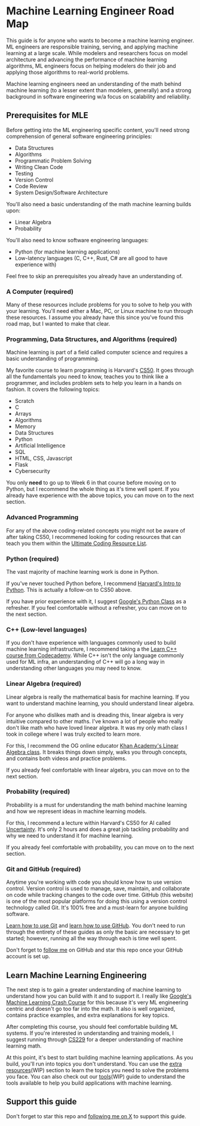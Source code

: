 # Machine Learning Engineer Road Map

This guide is for anyone who wants to become a machine learning engineer. ML engineers are responsible training, serving, and applying machine learning at a large scale. While modelers and researchers focus on model architecture and advancing the performance of machine learning algorithms, ML engineers focus on helping modelers do their job and applying those algorithms to real-world problems.

Machine learning engineers need an understanding of the math behind machine learning (to a lesser extent than modelers, generally) and a strong background in software engineering w/a focus on scalability and reliability.

## Prerequisites for MLE

Before getting into the ML engineering specific content, you'll need strong comprehension of general software engineering principles:

* Data Structures
* Algorithms
* Programmatic Problem Solving
* Writing Clean Code
* Testing
* Version Control
* Code Review
* System Design/Software Architecture

You'll also need a basic understanding of the math machine learning builds upon:

* Linear Algebra
* Probability

You'll also need to know software engineering languages:

* Python (for machine learning applications)
* Low-latency languages (C, C++, Rust, C# are all good to have experience with)

Feel free to skip an prerequisites you already have an understanding of.

### A Computer (required)

Many of these resources include problems for you to solve to help you with your learning. You'll need either a Mac, PC, or Linux machine to run through these resources. I assume you already have this since you've found this road map, but I wanted to make that clear.

### Programming, Data Structures, and Algorithms (required)

Machine learning is part of a field called computer science and requires a basic understanding of programming.

My favorite course to learn programming is Harvard's [CS50](https://cs50.harvard.edu/x/2024/weeks/0/). It goes through all the fundamentals you need to know, teaches you to think like a programmer, and includes problem sets to help you learn in a hands on fashion. It covers the following topics:

* Scratch
* C
* Arrays
* Algorithms
* Memory
* Data Structures
* Python
* Artificial Intelligence
* SQL
* HTML, CSS, Javascript
* Flask
* Cybersecurity

You only **need** to go up to Week 6 in that course before moving on to Python, but I recommend the whole thing as it's time well spent. If you already have experience with the above topics, you can move on to the next section.

### Advanced Programming

For any of the above coding-related concepts you might not be aware of after taking CS50, I recommened looking for coding resources that can teach you them within the [Ultimate Coding Resource List](https://github.com/Dylan-Israel/ultimate-coding-resources).

### Python (required)
The vast majority of machine learning work is done in Python.

If you've never touched Python before, I recommend [Harvard's Intro to Python](https://cs50.harvard.edu/python/2022/). This is actually a follow-on to CS50 above.

If you have prior experience with it, I suggest [Google's Python Class](https://developers.google.com/edu/python) as a refresher. If you feel comfortable without a refresher, you can move on to the next section.

### C++ (Low-level languages)

If you don't have experience with languages commonly used to build machine learning infrastructure, I recommend taking a the [Learn C++ course from Codecademy](https://www.codecademy.com/learn/learn-c-plus-plus). While C++ isn't the only language commonly used for ML infra, an understanding of C++ will go a long way in understanding other languages you may need to know.

### Linear Algebra (required)

Linear algebra is really the mathematical basis for machine learning. If you want to understand machine learning, you should understand linear algebra.

For anyone who dislikes math and is dreading this, linear algebra is very intuitive compared to other maths. I've known a lot of people who really don't like math who have loved linear algebra. It was my only math class I took in college where I was truly excited to learn more.

For this, I recommend the OG online educator [Khan Academy's Linear Algebra class](https://www.khanacademy.org/math/linear-algebra). It breaks things down simply, walks you through concepts, and contains both videos and practice problems.

If you already feel comfortable with linear algebra, you can move on to the next section.

### Probability (required)

Probability is a must for understanding the math behind machine learning and how we represent ideas in machine learning models.

For this, I recommend a lecture within Harvard's CS50 for AI called [Uncertainty](https://cs50.harvard.edu/ai/2024/weeks/2/). It's only 2 hours and does a great job tackling probability and why we need to understand it for machine learning.

If you already feel comfortable with probability, you can move on to the next section.

### Git and GitHub (required)
Anytime you're working with code you should know how to use version control. Version control is used to manage, save, maintain, and collaborate on code while tracking changes to the code over time. GitHub (this website) is one of the most popular platforms for doing this using a version control technology called Git. It's 100% free and a must-learn for anyone building software.

[Learn how to use Git](https://git-scm.com/book/en/v2) and [learn how to use GitHub](https://docs.github.com/en/get-started). You don't need to run through the entirety of these guides as only the basic are necessary to get started; however, running all the way through each is time well spent.

Don't forget to [follow me](https://github.com/loganthorneloe) on GitHub and star this repo once your GitHub account is set up.

## Learn Machine Learning Engineering

The next step is to gain a greater understanding of machine learning to understand how you can build with it and to support it. I really like [Google's Machine Learning Crash Course](https://developers.google.com/machine-learning/crash-course/framing/video-lecture) for this because it's very ML engineering centric and doesn't go too far into the math. It also is well organized, contains practice examples, and extra explanations for key topics.

After completing this course, you should feel comfortable building ML systems. If you're interested in understanding and training models, I suggest running through [CS229](CS299/cs299.md) for a deeper understanding of machine learning math.

At this point, it's best to start building machine learning applications. As you build, you'll run into topics you don't understand. You can use the [extra resources](resources.md)(WIP) section to learn the topics you need to solve the problems you face. You can also check out our [tools](tools.md)(WIP) guide to understand the tools available to help you build applications with machine learning.

## Support this guide

Don't forget to star this repo and [following me on X](https://x.com/loganthorneloe) to support this guide.